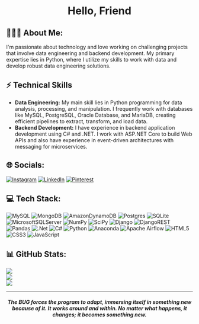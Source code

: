 # <p style="text-align: center;">Hello, Friend</p>

## 👨🏻‍💻 About Me:
I'm passionate about technology and love working on challenging projects that involve data engineering and backend development. My primary expertise lies in Python, where I utilize my skills to work with data and develop robust data engineering solutions.

## ⚡ Technical Skills

- **Data Engineering:** My main skill lies in Python programming for data analysis, processing, and manipulation. I frequently work with databases like MySQL, PostgreSQL, Oracle Database, and MariaDB, creating efficient pipelines to extract, transform, and load data.
- **Backend Development:** I have experience in backend application development using C# and .NET. I work with ASP.NET Core to build Web APIs and also have experience in event-driven architectures with messaging for microservices.



## 🌐 Socials:
[![Instagram](https://img.shields.io/badge/Instagram-%23E4405F.svg?logo=Instagram&logoColor=white)](https://instagram.com/rderoncio) [![LinkedIn](https://img.shields.io/badge/LinkedIn-%230077B5.svg?logo=linkedin&logoColor=white)](https://linkedin.com/in/rafael-deroncio-519b7a236) [![Pinterest](https://img.shields.io/badge/Pinterest-%23E60023.svg?logo=Pinterest&logoColor=white)](https://pinterest.com/rafaelderoncio) 


## 💻 Tech Stack:
![MySQL](https://img.shields.io/badge/mysql-%2300f.svg?style=for-the-badge&logo=mysql&logoColor=white) ![MongoDB](https://img.shields.io/badge/MongoDB-%234ea94b.svg?style=for-the-badge&logo=mongodb&logoColor=white) ![AmazonDynamoDB](https://img.shields.io/badge/Amazon%20DynamoDB-4053D6?style=for-the-badge&logo=Amazon%20DynamoDB&logoColor=white) ![Postgres](https://img.shields.io/badge/postgres-%23316192.svg?style=for-the-badge&logo=postgresql&logoColor=white) ![SQLite](https://img.shields.io/badge/sqlite-%2307405e.svg?style=for-the-badge&logo=sqlite&logoColor=white) ![MicrosoftSQLServer](https://img.shields.io/badge/Microsoft%20SQL%20Sever-CC2927?style=for-the-badge&logo=microsoft%20sql%20server&logoColor=white) ![NumPy](https://img.shields.io/badge/numpy-%23013243.svg?style=for-the-badge&logo=numpy&logoColor=white) ![SciPy](https://img.shields.io/badge/SciPy-%230C55A5.svg?style=for-the-badge&logo=scipy&logoColor=%white) ![Django](https://img.shields.io/badge/django-%23092E20.svg?style=for-the-badge&logo=django&logoColor=white) ![DjangoREST](https://img.shields.io/badge/DJANGO-REST-ff1709?style=for-the-badge&logo=django&logoColor=white&color=ff1709&labelColor=gray) ![Pandas](https://img.shields.io/badge/pandas-%23150458.svg?style=for-the-badge&logo=pandas&logoColor=white) ![.Net](https://img.shields.io/badge/.NET-5C2D91?style=for-the-badge&logo=.net&logoColor=white) ![C#](https://img.shields.io/badge/c%23-%23239120.svg?style=for-the-badge&logo=c-sharp&logoColor=white) ![Python](https://img.shields.io/badge/python-3670A0?style=for-the-badge&logo=python&logoColor=ffdd54) ![Anaconda](https://img.shields.io/badge/Anaconda-%2344A833.svg?style=for-the-badge&logo=anaconda&logoColor=white) ![Apache Airflow](https://img.shields.io/badge/Apache%20Airflow-017CEE?style=for-the-badge&logo=Apache%20Airflow&logoColor=white) ![HTML5](https://img.shields.io/badge/html5-%23E34F26.svg?style=for-the-badge&logo=html5&logoColor=white) ![CSS3](https://img.shields.io/badge/css3-%231572B6.svg?style=for-the-badge&logo=css3&logoColor=white) ![JavaScript](https://img.shields.io/badge/javascript-%23323330.svg?style=for-the-badge&logo=javascript&logoColor=%23F7DF1E)


## 📊 GitHub Stats:
![](https://github-readme-stats.vercel.app/api?username=rderoncio&theme=dark&hide_border=false&include_all_commits=true&count_private=true)<br/>
![](https://github-readme-streak-stats.herokuapp.com/?user=rderoncio&theme=dark&hide_border=false)<br/>
![](https://github-readme-stats.vercel.app/api/top-langs/?username=rderoncio&theme=dark&hide_border=false&include_all_commits=true&count_private=true&layout=compact)

---

#### ***<p style="text-align: center;">The BUG forces the program to adapt, immersing itself in something new because of it. It works around and within. No matter what happens, it changes; it becomes something new.</p>***
